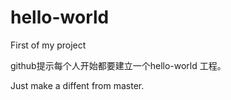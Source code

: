 # hello-world
First of my project

github提示每个人开始都要建立一个hello-world 工程。

Just make a diffent from master.

